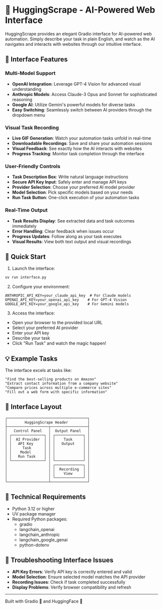 # 🤖 HuggingScrape - AI-Powered Web Interface

HuggingScrape provides an elegant Gradio interface for AI-powered web automation. Simply describe your task in plain English, and watch as the AI navigates and interacts with websites through our intuitive interface.

## 🎨 Interface Features

### Multi-Model Support
- **OpenAI Integration**: Leverage GPT-4 Vision for advanced visual understanding
- **Anthropic Models**: Access Claude-3 Opus and Sonnet for sophisticated reasoning
- **Google AI**: Utilize Gemini's powerful models for diverse tasks
- **Easy Switching**: Seamlessly switch between AI providers through the dropdown menu

### Visual Task Recording
- **Live GIF Generation**: Watch your automation tasks unfold in real-time
- **Downloadable Recordings**: Save and share your automation sessions
- **Visual Feedback**: See exactly how the AI interacts with websites
- **Progress Tracking**: Monitor task completion through the interface

### User-Friendly Controls
- **Task Description Box**: Write natural language instructions
- **Secure API Key Input**: Safely enter and manage API keys
- **Provider Selection**: Choose your preferred AI model provider
- **Model Selection**: Pick specific models based on your needs
- **Run Task Button**: One-click execution of your automation tasks

### Real-Time Output
- **Task Results Display**: See extracted data and task outcomes immediately
- **Error Handling**: Clear feedback when issues occur
- **Progress Updates**: Follow along as your task executes
- **Visual Results**: View both text output and visual recordings

## 🚀 Quick Start

1. Launch the interface:
```bash
uv run interface.py
```

2. Configure your environment:
```env
ANTHROPIC_API_KEY=your_claude_api_key  # For Claude models
OPENAI_API_KEY=your_openai_api_key    # For GPT-4 Vision
GOOGLE_API_KEY=your_google_api_key    # For Gemini models
```

3. Access the interface:
- Open your browser to the provided local URL
- Select your preferred AI provider
- Enter your API key
- Describe your task
- Click "Run Task" and watch the magic happen!

## 💡 Example Tasks

The interface excels at tasks like:
```
"Find the best-selling products on Amazon"
"Extract contact information from a company website"
"Compare prices across multiple e-commerce sites"
"Fill out a web form with specific information"
```

## 🎯 Interface Layout

```
┌─────────────────────────────────────┐
│        HuggingScrape Header         │
├───────────────────┬─────────────────┤
│   Control Panel   │  Output Panel   │
│ ┌───────────────┐ │ ┌─────────────┐ │
│ │  AI Provider  │ │ │    Task     │ │
│ │   API Key     │ │ │   Output    │ │
│ │     Task      │ │ │             │ │
│ │    Model      │ │ │             │ │
│ │   Run Task    │ │ │             │ │
│ └───────────────┘ │ └─────────────┘ │
│                   │ ┌─────────────┐ │
│                   │ │  Recording  │ │
│                   │ │    View     │ │
│                   │ └─────────────┘ │
└───────────────────┴─────────────────┘
```

## 🔧 Technical Requirements

- Python 3.12 or higher
- UV package manager
- Required Python packages:
  - gradio
  - langchain_openai
  - langchain_anthropic
  - langchain_google_genai
  - python-dotenv

## 🚨 Troubleshooting Interface Issues

- **API Key Errors**: Verify API key is correctly entered and valid
- **Model Selection**: Ensure selected model matches the API provider
- **Recording Issues**: Check if task completed successfully
- **Display Problems**: Verify browser compatibility and refresh

---

Built with Gradio 🎨 and HuggingFace 🤗
